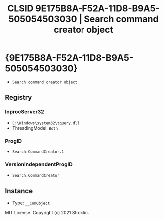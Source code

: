 ﻿---
title: "CLSID 9E175B8A-F52A-11D8-B9A5-505054503030 | Search command creator object"
excerpt: What is COM-Object CLSID 9E175B8A-F52A-11D8-B9A5-505054503030?
---

# {9E175B8A-F52A-11D8-B9A5-505054503030}

* `Search command creator object`

## Registry


### InprocServer32

* `C:\Windows\system32\tquery.dll`
* ThreadingModel: `Both`

### ProgID

* `Search.CommandCreator.1`

### VersionIndependentProgID

* `Search.CommandCreator`

## Instance

* Type: `__ComObject`

MIT License. Copyright (c) 2021 Strontic.


